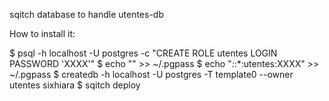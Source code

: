sqitch database to handle utentes-db

How to install it:

$ psql -h localhost -U postgres -c "CREATE ROLE utentes LOGIN PASSWORD 'XXXX'"
$ echo "" >> ~/.pgpass
$ echo "*:*:*:utentes:XXXX" >> ~/.pgpass
$ createdb -h localhost -U postgres -T template0 --owner utentes sixhiara
$ sqitch deploy
